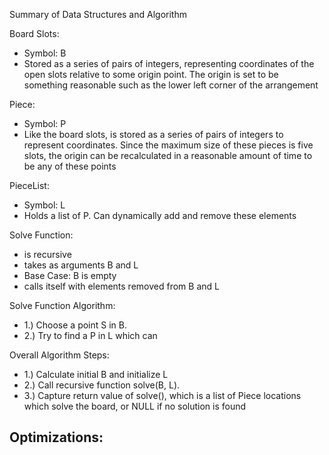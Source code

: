 Summary of Data Structures and Algorithm

Board Slots:
- Symbol: B
- Stored as a series of pairs of integers, representing coordinates of the open slots relative to some origin point. The origin is set to be something reasonable such as the lower left corner of the arrangement

Piece:
- Symbol: P
- Like the board slots, is stored as a series of pairs of integers to represent coordinates. Since the maximum size of these pieces is five slots, the origin can be recalculated in a reasonable amount of time to be any of these points

PieceList:
- Symbol: L
- Holds a list of P. Can dynamically add and remove these elements

Solve Function:
- is recursive
- takes as arguments B and L
- Base Case: B is empty
- calls itself with elements removed from B and L

Solve Function Algorithm:
- 1.) Choose a point S in B.
- 2.) Try to find a P in L which can 

Overall Algorithm Steps:
- 1.) Calculate initial B and initialize L
- 2.) Call recursive function solve(B, L).
- 3.) Capture return value of solve(), which is a list of Piece locations which solve the board, or NULL if no solution is found

Optimizations:
- 
